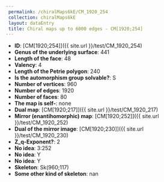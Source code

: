 ```yaml
--- 
 permalink: /chiralMaps6kE/CM_1920_254 
 collection: chiralMaps6kE
 layout: dataEntry
 title: Chiral maps up to 6000 edges - CM[1920;254]
---
```


- **ID**: [CM[1920;254]]({{ site.url }}/test/CM_1920_254)
- **Genus of the underlying surface**: 441
- **Length of the face**: 48
- **Valency**: 4
- **Length of the Petrie polygon**: 240
- **Is the automorphism group solvable?**: S
- **Number of vertices**: 960
- **Number of edges**: 1920
- **Number of faces**: 80
- **The map is self-**: none
- **Dual map**: [CM[1920;217]]({{ site.url }}/test/CM_1920_217)
- **Mirror (enantihomorphic) map**: [CM[1920;252]]({{ site.url }}/test/CM_1920_252)
- **Dual of the mirror image**: [CM[1920;230]]({{ site.url }}/test/CM_1920_230)
- **Z_q-Exponent?**: 2
- **No idea**:  3:252
- **No idea**: Y
- **No idea**: Y
- **Skeleton**: Sk(960;117)
- **Some other kind of skeleton**: nan
